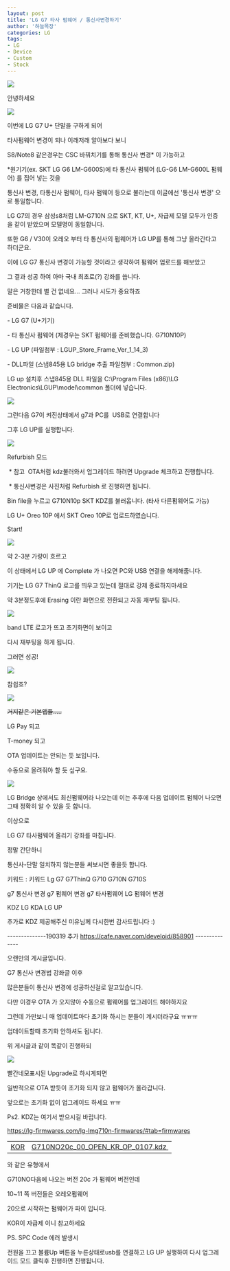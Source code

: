 ```yaml
---
layout: post
title: 'LG G7 타사 펌웨어 / 통신사변경하기'
author: '하늘목장'
categories: LG
tags:
- LG
- Device
- Custom
- Stock
---
```



<script> location.href='https://cafe.naver.com/develoid/811641' ; </script>

<p><img src="https://dthumb-phinf.pstatic.net/?src=%22https%3A%2F%2Fcafeptthumb-phinf.pstatic.net%2FMjAxNzEyMzFfMTg3%2FMDAxNTE0NzI0Mzk3NDM2.EjYQ-bdiG3LKFHRn75mQ7eBBKhVM5uj38GOVJgD1fykg.k0_RT99TaGnkWmNJGXAcRQJSpMijrzTByQNphac_hqEg.PNG.searphiel9%2F%25EA%25B2%258C%25EC%258B%259C%25EA%25B8%2580_%25EC%259E%2591%25EC%2584%25B1_%25EC%25A0%2584_%25EA%25BC%25AD_%25EC%259D%25BD%25EC%2596%25B4%25EC%25A3%25BC%25EC%2584%25B8%25EC%259A%2594_%2528IT_%25EC%2586%258C%25ED%2586%25B5_%25EA%25B2%258C%25EC%258B%259C%25ED%258C%2590.png%3Ftype%3Dw740%22&amp;type=cafe_wa740"><p>안녕하세요&nbsp;</p>
<p><img src="https://dthumb-phinf.pstatic.net/?src=%22https%3A%2F%2Fcdn.clien.net%2Fweb%2Fapi%2Ffile%2FF01%2F7243767%2F132e45cdbddc22.JPG%3Fw%3D780%26amp%3Bh%3D30000%26amp%3Bgif%3Dfalse%22&amp;type=cafe_wa740"></p>
<p>이번에 LG G7 U+ 단말을 구하게 되어&nbsp;</p>
<p>타사펌웨어 변경이 되나 이래저래 알아보다 보니</p>
<p>S8/Note8 같은경우는 CSC 바꿔치기를 통해&nbsp;통신사 변경* 이 가능하고</p>
<p>*원기기(ex. SKT LG G6 LM-G600S)에 타 통신사 펌웨어 (LG-G6 LM-G600L 펌웨어) 를 집어 넣는 것을</p>
<p>통신사 변경, 타통신사 펌웨어, 타사 펌웨어 등으로 불리는데 이글에선 '통신사 변경' 으로 통일합니다.</p>
<p>LG G7의 경우 삼성s8처럼 LM-G710N 으로 SKT, KT, U+, 자급제 모델 모두가 인증을 같이 받았으며 모델명이 동일합니다.</p>
<p>또한 G6 / V30이 오레오 부터 타 통신사의 펌웨어가 LG UP를 통해 그냥 올라간다고 하더군요.</p>
<p>이에 LG G7 통신사 변경이 가능할 것이라고 생각하여 펌웨어 업로드를 해보았고</p>
<p>그 결과 성공 하여 아마 국내 최초로(?) 강좌를 씁니다.&nbsp;</p>
<p>말은 거창한데 별 건 없네요... 그러나 시도가 중요하죠</p>
<p>준비물은 다음과 같습니다.</p>
<p>- LG G7 (U+기기)&nbsp;</p>
<p>- 타 통신사 펌웨어 (제경우는 SKT 펌웨어를 준비했습니다. G710N10P)</p>
<p>- LG UP (파일첨부 : LGUP_Store_Frame_Ver_1_14_3)</p>
<p>- DLL파일 (스냅845용 LG bridge 추출 파일첨부 : Common.zip)</p>
<p>LG up 설치후 스냅845용 DLL 파일을 C:\Program Files (x86)\LG Electronics\LGUP\model\common 폴더에 넣습니다.</p>
<p><img src="https://dthumb-phinf.pstatic.net/?src=%22https%3A%2F%2Fcdn.clien.net%2Fweb%2Fapi%2Ffile%2FF01%2F7243749%2F132d98e8fc1b27.png%3Fw%3D780%26amp%3Bh%3D30000%26amp%3Bgif%3Dfalse%22&amp;type=cafe_wa740"></p>
<p>그런다음 G7이 켜진상태에서 g7과 PC를 &nbsp;USB로 연결합니다</p>
<p>그후 LG UP를 실행합니다.</p>
<p><img src="https://dthumb-phinf.pstatic.net/?src=%22https%3A%2F%2Fcdn.clien.net%2Fweb%2Fapi%2Ffile%2FF01%2F7243755%2F132dff9a48dce6.png%3Fw%3D780%26amp%3Bh%3D30000%26amp%3Bgif%3Dfalse%22&amp;type=cafe_wa740"></p>
<p>Refurbish 모드</p>
</p>
<p><p>&nbsp;* 참고&nbsp; OTA처럼 kdz불러와서 업그레이드 하려면 Upgrade 체크하고 진행합니다.</p>
<p>&nbsp;* 통신사변경은 사진처럼 Refurbish 로 진행하면 됩니다.</p>
</p>
</blockquote><p><p>Bin file을 누르고 G710N10p SKT KDZ를 불러옵니다. (타사 다른펌웨어도 가능)</p>
<p>LG U+ Oreo 10P 에서 SKT Oreo 10P로 업로드하였습니다.</p>
<p>Start!</p>
<p><img src="https://dthumb-phinf.pstatic.net/?src=%22https%3A%2F%2Fcdn.clien.net%2Fweb%2Fapi%2Ffile%2FF01%2F7243756%2F132dbc99813557.png%3Fw%3D780%26amp%3Bh%3D30000%26amp%3Bgif%3Dfalse%22&amp;type=cafe_wa740"></p>
<p>약 2-3분 가량이 흐르고&nbsp;</p>
<p>이 상태에서 LG UP 에 Complete 가 나오면 PC와 USB 연결을 해제해줍니다.</p>
<p>기기는 LG G7 ThinQ 로고를 띄우고 있는데&nbsp;절대로 강제 종료하지마세요</p>
<p>약 3분정도후에 Erasing 이란 화면으로 전환되고 자동 재부팅 됩니다.</p>
<p><img src="https://dthumb-phinf.pstatic.net/?src=%22https%3A%2F%2Fcdn.clien.net%2Fweb%2Fapi%2Ffile%2FF01%2F7243783%2F132e78eab21e66.JPG%3Fw%3D780%26amp%3Bh%3D30000%26amp%3Bgif%3Dfalse%22&amp;type=cafe_wa740"></p>
<p>band LTE 로고가 뜨고 초기화면이 보이고</p>
<p>다시 재부팅을 하게 됩니다.</p>
<p>그러면 성공!</p>
<p><img src="https://dthumb-phinf.pstatic.net/?src=%22https%3A%2F%2Fcdn.clien.net%2Fweb%2Fapi%2Ffile%2FF01%2F7243784%2F132e6fcf2c4137.JPG%3Fw%3D780%26amp%3Bh%3D30000%26amp%3Bgif%3Dfalse%22&amp;type=cafe_wa740"></p>
<p>참쉽죠?</p>
<p><img src="https://dthumb-phinf.pstatic.net/?src=%22https%3A%2F%2Fcdn.clien.net%2Fweb%2Fapi%2Ffile%2FF01%2F7243796%2F132e4487f9209f.JPG%3Fw%3D780%26amp%3Bh%3D30000%26amp%3Bgif%3Dfalse%22&amp;type=cafe_wa740"></p>
<p><strike>거지같은 기본앱들.....</strike></p>
<p>LG Pay 되고</p>
<p>T-money 되고</p>
<p>OTA 업데이트는 안되는 듯 보입니다.&nbsp;</p>
<p>수동으로 올려줘야 할 듯 싶구요.</p>
<p><img src="https://dthumb-phinf.pstatic.net/?src=%22https%3A%2F%2Fcdn.clien.net%2Fweb%2Fapi%2Ffile%2FF01%2F7243809%2F132eb78aeb5631.PNG%3Fw%3D780%26amp%3Bh%3D30000%26amp%3Bgif%3Dfalse%22&amp;type=cafe_wa740"></p>
<p>LG Bridge 상에서도 최신펌웨어라 나오는데 이는 추후에 다음 업데이트 펌웨어 나오면 그때 정확히 알 수 있을 듯 합니다.</p>
<p>이상으로&nbsp;</p>
<p>LG G7 타사펌웨어 올리기 강좌를 마칩니다.</p>
<p>정말 간단하니</p>
<p>통신사-단말 일치하지 않는분들 써보시면 좋을듯 합니다.</p>
<p>키워드 :&nbsp;키워드&nbsp;Lg G7 G7ThinQ G710 G710N G710S&nbsp;</p>
<p>g7 통신사 변경&nbsp;g7 펌웨어 변경&nbsp;g7 타사펌웨어&nbsp;LG 펌웨어 변경</p>
<p>KDZ LG KDA LG UP</p>
<p>추가로 KDZ 제공해주신 미유님께 다시한번 감사드립니다 :)</p>
<p>--------------190319 추가&nbsp;<a href="https://cafe.naver.com/develoid/858901">https://cafe.naver.com/develoid/858901</a>&nbsp;--------------</p>
<p>오랜만의 게시글입니다.</p>
<p>G7 통신사 변경법 강좌글 이후&nbsp;</p>
<p>많은분들이 통신사 변경에 성공하신걸로 알고있습니다.</p>
<p>다만 이경우 OTA 가 오지않아 수동으로 펌웨어를 업그레이드 해야하지요</p>
<p>그런데 가만보니 매 업데이트마다 초기화 하시는 분들이 계시더라구요 ㅠㅠㅠ</p>
<p>업데이트할때 초기화 안하셔도 됩니다.</p>
<p>위 게시글과 같이 똑같이 진행하되</p>
<p><img src="https://cafeptthumb-phinf.pstatic.net/MjAxOTAzMTlfMTA0/MDAxNTUzMDA0ODUzMjUx.UNIHEY1x7yfY2ds_I1mO7T439HMPTlM4Fw_hSIiFr1Ig.91rKtLU5KSITkROBSB-pwgnpOhB4PLCssTVwbQT_Qhwg.PNG.gch1310/upgrade.png?type=w740"></p>
<p>빨간네모표시된 Upgrade로 하시게되면</p>
<p>일반적으로 OTA 받듯이 초기화 되지 않고 펌웨어가 올라갑니다.</p>
<p>앞으로는 초기화 없이 업그레이드 하세요 ㅠㅠ&nbsp;</p>
<p>Ps2. KDZ는 여기서 받으시길 바랍니다.</p>
<p><a href="https://lg-firmwares.com/lg-lmg710n-firmwares/#tab=firmwares">https://lg-firmwares.com/lg-lmg710n-firmwares/#tab=firmwares</a></p>
<table  ><tbody ><tr ><td ><a href="https://lg-firmwares.com/lg-phone-firmwares-region-description/">KOR</a></td><td ><a href="https://lg-firmwares.com/downloads-file/17702/G710NO20c_00_OPEN_KR_OP_0107.kdz">G710NO20c_00_OPEN_KR_OP_0107.kdz&nbsp;</a></td></tr></tbody></table><p>와 같은 유형에서</p>
<p>G710NO다음에 나오는 버전&nbsp;20c&nbsp;가 펌웨어 버전인데</p>
<p>10~11&nbsp;쪽 버전들은 오레오펌웨어</p>
<p>20으로 시작하는 펌웨어가 파이 입니다.</p>
<p>KOR이 자급제 이니 참고하세요</p>
<p>PS.&nbsp;SPC Code 에러&nbsp;발생시</p>
<p>전원을 끄고 볼륨Up 버튼을 누른상태로usb를 연결하고 LG UP 실행하여 다시 업그레이드 모드 클릭후 진행하면 진행됩니다.</p>
</p>

